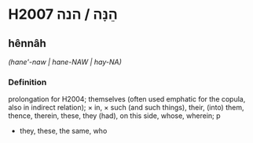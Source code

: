 # H2007 הֵנָּה / הנה

## hênnâh

_(hane'-naw | hane-NAW | hay-NA)_

### Definition

prolongation for H2004; themselves (often used emphatic for the copula, also in indirect relation); × in, × such (and such things), their, (into) them, thence, therein, these, they (had), on this side, whose, wherein; p

- they, these, the same, who
